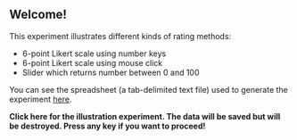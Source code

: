 
## Welcome!

This experiment illustrates different kinds of rating methods:

* 6-point Likert scale using number keys
* 6-point Likert scale using mouse click
* Slider which returns number between 0 and 100

You can see the spreadsheet (a tab-delimited text file) used to generate the experiment [here](examples/listenAndRate/rhymeShort.txt).


**Click here for the illustration experiment. The data will be saved but will be destroyed. Press any key if you want to proceed!**
